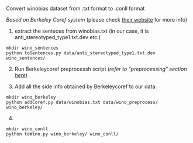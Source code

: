 Convert winobias dataset from .txt format to .conll format

*Based on Berkeley Coref system* (please check [their website](http://nlp.cs.berkeley.edu/projects/coref.shtml) for more info)

1. extract the senteces from winobias.txt (in our case, it is anti_stereotyped_type1.txt.dev etc.)
```
mkdir wino_sentences
python toSentences.py data/anti_stereotyped_type1.txt.dev wino_sentences/ 
```

2. Run Berkeleycoref preprocessh script
(*refer to "preprocessing" section [here](http://nlp.cs.berkeley.edu/downloads/berkeleycoref-readme.txt)*)

3. Add all the side info obtained by Berkeleycoref to our data: 
``` 
mkdir wino_berkeley
python addCoref.py data/winobias.txt data/wino_preprocess/ wino_berkeley/
```

4. 
```
mkdir wino_conll
python toWino.py wino_berkeley/ wino_conll/
```
